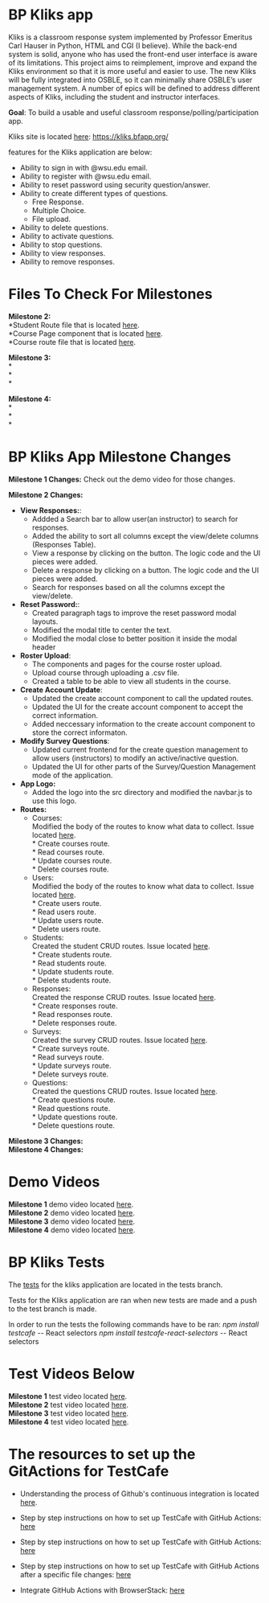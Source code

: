 # BP Kliks app
Kliks is a classroom response system implemented by Professor Emeritus Carl Hauser in Python, HTML and CGI (I believe). While the back-end system is solid, anyone who has used the front-end user interface is aware of its limitations. This project aims to reimplement, improve and expand the Kliks environment so that it is more useful and easier to use. The new Kliks will be fully integrated into OSBLE, so it can minimally share OSBLE’s user management system. A number of epics will be defined to address different aspects of Kliks, including the student and instructor interfaces.

**Goal**: To build a usable and useful classroom response/polling/participation app.

Kliks site is located [here](https://kliks.bfapp.org/): https://kliks.bfapp.org/

features for the Kliks application are below:
* Ability to sign in with @wsu.edu email.
* Ability to register with @wsu.edu email.
* Ability to reset password using security question/answer.
* Ability to create different types of questions.
    * Free Response.
    * Multiple Choice.
    * File upload.
* Ability to delete questions.
* Ability to activate questions.
* Ability to stop questions.
* Ability to view responses.
* Ability to remove responses.

#  Files To Check For Milestones
**Milestone 2:**\
*Student Route file that is located [here](https://github.com/wsu-cpts489-fa20/bp-kliks/blob/master/server/routes/student.js).\
*Course Page component that is located [here](https://github.com/wsu-cpts489-fa20/bp-kliks/blob/master/client/src/components/CourseManagement/CoursesPage.js).\
*Course route file that is located [here](https://github.com/wsu-cpts489-fa20/bp-kliks/blob/master/server/routes/course.js).

**Milestone 3:**\
*\
*\
*

**Milestone 4:**\
*\
*\
*


# BP Kliks App Milestone Changes
**Milestone 1 Changes:**
    Check out the demo video for those changes.

**Milestone 2 Changes:**
*   **View Responses:**:
    *   Addded a Search bar to allow user(an instructor) to search for responses.
    *   Added the ability to sort all columns except the view/delete columns (Responses Table).
    *   View a response by clicking on the button. The logic code and the UI pieces were added. 
    *   Delete a response by clicking on a button. The logic code and the UI pieces were added.
    *   Search for responses based on all the columns except the view/delete.
*   **Reset Password:**:
    *   Created paragraph tags to improve the reset password modal layouts.
    *   Modified the modal title to center the text.
    *   Modified the modal close to better position it inside the modal header
*   **Roster Upload**:
    *   The components and pages for the course roster upload.
    *   Upload course through uploading a .csv file.
    *   Created a table to be able to view all students in the course.
*   **Create Account Update**:
    *   Updated the create account component to call the updated routes.
    *   Updated the UI for the create account component to accept the correct information.
    *   Added neccessary information to the create account component to store the correct informaton.
*   **Modify Survey Questions**:
    *   Updated current frontend for the create question management to allow users (instructors) to modify an active/inactive question.
    *   Updated the UI for other parts of the Survey/Question Management mode of the application.
*   **App Logo:**
    *   Added the logo into the src directory and modified the navbar.js to use this logo.
*   **Routes:**
    *   Courses:\
            Modified the body of the routes to know what data to collect. Issue located [here](https://github.com/wsu-cpts489-fa20/bp-kliks/issues/17).\
            *   Create courses route.\
            *   Read courses route.\
            *   Update courses route.\
            *   Delete courses route.
    *   Users:\
            Modified the body of the routes to know what data to collect. Issue located [here](https://github.com/wsu-cpts489-fa20/bp-kliks/issues/18).\
            *   Create users route.\
            *   Read users route.\
            *   Update users route.\
            *   Delete users route.
    *   Students:\
            Created the student CRUD routes. Issue located [here](https://github.com/wsu-cpts489-fa20/bp-kliks/issues/20).\
            *   Create students route.\
            *   Read students route.\
            *   Update students route.\
            *   Delete students route.
    *   Responses:\
            Created the response CRUD routes. Issue located [here](https://github.com/wsu-cpts489-fa20/bp-kliks/issues/21).\
            *   Create responses route.\
            *   Read responses route.\
            *   Delete responses route.
    *   Surveys:\
            Created the survey CRUD routes. Issue located [here](https://github.com/wsu-cpts489-fa20/bp-kliks/issues/19).\
            *   Create surveys route.\
            *   Read surveys route.\
            *   Update surveys route.\
            *   Delete surveys route.
    *   Questions:\
            Created the questions CRUD routes. Issue located [here](https://github.com/wsu-cpts489-fa20/bp-kliks/issues/19).\
            *   Create questions route.\
            *   Read questions route.\
            *   Update questions route.\
            *   Delete questions route.

**Milestone 3 Changes:**\
**Milestone 4 Changes:**

# Demo Videos
**Milestone 1** demo video located [here](https://emailwsu.sharepoint.com/:v:/t/2020.fall.PULLM.Cpt.S.489-2.Kliks/EYJFRvVwQB1Ei845_Z_hgXYBFDZqn2fp3BTiS6R-f82o5A?e=lfTQXZ).\
**Milestone 2** demo video located [here](https://emailwsu.sharepoint.com/:v:/t/2020.fall.PULLM.Cpt.S.489-2.Kliks/EZQWneBwPQlOoSml5YvrWKsBhytCH0yv_a1eoKIin89UFg?e=B161j1).\
**Milestone 3** demo video located [here](https://emailwsu.sharepoint.com/:v:/t/2020.fall.PULLM.Cpt.S.489-2.Kliks/EUnBud1mBoBKoCTawpHX7a4BI_U_xZn1SlEScKeXlOO9rQ?e=Drp26a).\
**Milestone 4** demo video located [here]().

# BP Kliks Tests
The [tests](https://github.com/wsu-cpts489-fa20/bp-kliks/tree/tests) for the kliks application are located in the tests branch.

Tests for the Kliks application are ran when new tests are made and a push to the test branch is made.

In order to run the tests the following commands have to be ran:
*npm install testcafe*  -- React selectors 
*npm install testcafe-react-selectors*  -- React selectors 

# Test Videos Below
**Milestone 1** test video located [here](https://emailwsu.sharepoint.com/:i:/r/teams/2020.fall.PULLM.Cpt.S.489-2.Kliks/Shared%20Documents/2.%20Kliks/milestone1Tests.gif?csf=1&web=1&e=RRSgPZ).\
**Milestone 2** test video located [here](https://emailwsu.sharepoint.com/:i:/t/2020.fall.PULLM.Cpt.S.489-2.Kliks/Eff57N1Yn1pHpghcn7qDg_EBYiCv74Jnu0QlBZlpE_8X8A?e=uX4hGm).\
**Milestone 3** test video located [here]().\
**Milestone 4** test video located [here]().


# The resources to set up the GitActions for TestCafe
*   Understanding the process of Github's continuous integration is located [here](https://docs.github.com/en/free-pro-team@latest/actions/guides/about-continuous-integration).

*   Step by step instructions on how to set up TestCafe with GitHub Actions: [here](https://devexpress.github.io/testcafe/documentation/guides/continuous-integration/github-actions.html)

*   Step by step instructions on how to set up TestCafe with GitHub Actions: [here](https://devexpress.github.io/testcafe/documentation/guides/continuous-integration/github-actions.html)

*   Step by step instructions on how to set up TestCafe with GitHub Actions after a specific file changes: [here](https://www.edwardthomson.com/blog/github_actions_10_path_triggers.html)

*   Integrate GitHub Actions with BrowserStack: [here](https://www.browserstack.com/docs/automate/selenium/github-actions)
